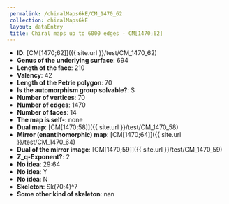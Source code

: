 ```yaml
--- 
 permalink: /chiralMaps6kE/CM_1470_62 
 collection: chiralMaps6kE
 layout: dataEntry
 title: Chiral maps up to 6000 edges - CM[1470;62]
---
```


- **ID**: [CM[1470;62]]({{ site.url }}/test/CM_1470_62)
- **Genus of the underlying surface**: 694
- **Length of the face**: 210
- **Valency**: 42
- **Length of the Petrie polygon**: 70
- **Is the automorphism group solvable?**: S
- **Number of vertices**: 70
- **Number of edges**: 1470
- **Number of faces**: 14
- **The map is self-**: none
- **Dual map**: [CM[1470;58]]({{ site.url }}/test/CM_1470_58)
- **Mirror (enantihomorphic) map**: [CM[1470;64]]({{ site.url }}/test/CM_1470_64)
- **Dual of the mirror image**: [CM[1470;59]]({{ site.url }}/test/CM_1470_59)
- **Z_q-Exponent?**: 2
- **No idea**:  29:64
- **No idea**: Y
- **No idea**: N
- **Skeleton**: Sk(70;4)^7
- **Some other kind of skeleton**: nan
